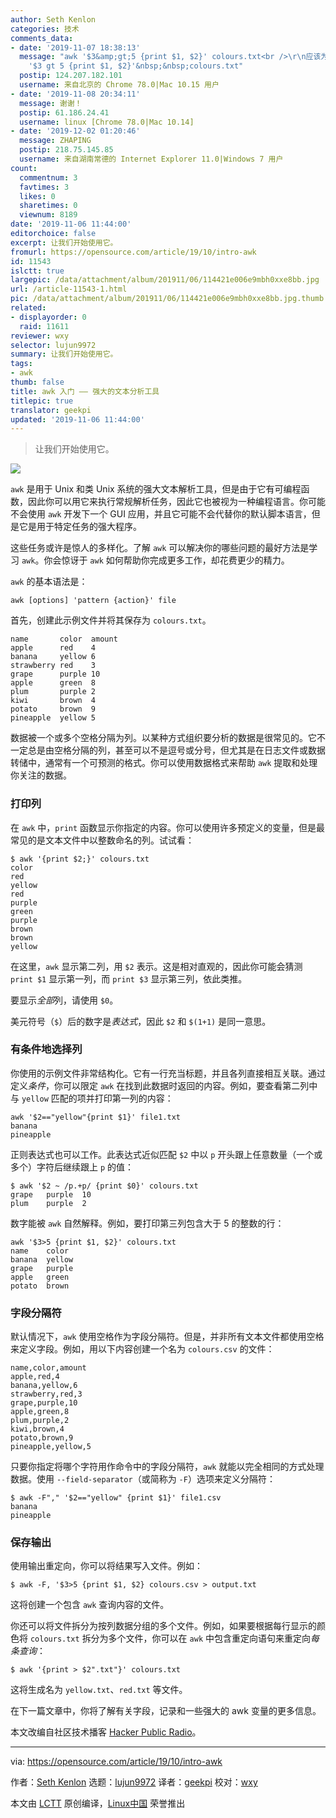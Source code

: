 ```yaml
---
author: Seth Kenlon
categories: 技术
comments_data:
- date: '2019-11-07 18:38:13'
  message: "awk '$3&amp;gt;5 {print $1, $2}' colours.txt<br />\r\n应该为<br />\r\nawk
    '$3 gt 5 {print $1, $2}'&nbsp;&nbsp;colours.txt"
  postip: 124.207.182.101
  username: 来自北京的 Chrome 78.0|Mac 10.15 用户
- date: '2019-11-08 20:34:11'
  message: 谢谢！
  postip: 61.186.24.41
  username: linux [Chrome 78.0|Mac 10.14]
- date: '2019-12-02 01:20:46'
  message: ZHAPING
  postip: 218.75.145.85
  username: 来自湖南常德的 Internet Explorer 11.0|Windows 7 用户
count:
  commentnum: 3
  favtimes: 3
  likes: 0
  sharetimes: 0
  viewnum: 8189
date: '2019-11-06 11:44:00'
editorchoice: false
excerpt: 让我们开始使用它。
fromurl: https://opensource.com/article/19/10/intro-awk
id: 11543
islctt: true
largepic: /data/attachment/album/201911/06/114421e006e9mbh0xxe8bb.jpg
url: /article-11543-1.html
pic: /data/attachment/album/201911/06/114421e006e9mbh0xxe8bb.jpg.thumb.jpg
related:
- displayorder: 0
  raid: 11611
reviewer: wxy
selector: lujun9972
summary: 让我们开始使用它。
tags:
- awk
thumb: false
title: awk 入门 —— 强大的文本分析工具
titlepic: true
translator: geekpi
updated: '2019-11-06 11:44:00'
---
```



> 
> 让我们开始使用它。
> 
> 
> 


![](/data/attachment/album/201911/06/114421e006e9mbh0xxe8bb.jpg)


`awk` 是用于 Unix 和类 Unix 系统的强大文本解析工具，但是由于它有可编程函数，因此你可以用它来执行常规解析任务，因此它也被视为一种编程语言。你可能不会使用 `awk` 开发下一个 GUI 应用，并且它可能不会代替你的默认脚本语言，但是它是用于特定任务的强大程序。


这些任务或许是惊人的多样化。了解 `awk` 可以解决你的哪些问题的最好方法是学习 `awk`。你会惊讶于 `awk` 如何帮助你完成更多工作，却花费更少的精力。


`awk` 的基本语法是：



```
awk [options] 'pattern {action}' file
```

首先，创建此示例文件并将其保存为 `colours.txt`。



```
name       color  amount
apple      red    4
banana     yellow 6
strawberry red    3
grape      purple 10
apple      green  8
plum       purple 2
kiwi       brown  4
potato     brown  9
pineapple  yellow 5
```

数据被一个或多个空格分隔为列。以某种方式组织要分析的数据是很常见的。它不一定总是由空格分隔的列，甚至可以不是逗号或分号，但尤其是在日志文件或数据转储中，通常有一个可预测的格式。你可以使用数据格式来帮助 `awk` 提取和处理你关注的数据。


### 打印列


在 `awk` 中，`print` 函数显示你指定的内容。你可以使用许多预定义的变量，但是最常见的是文本文件中以整数命名的列。试试看：



```
$ awk '{print $2;}' colours.txt
color
red
yellow
red
purple
green
purple
brown
brown
yellow
```

在这里，`awk` 显示第二列，用 `$2` 表示。这是相对直观的，因此你可能会猜测 `print $1` 显示第一列，而 `print $3` 显示第三列，依此类推。


要显示*全部*列，请使用 `$0`。


美元符号（`$`）后的数字是*表达式*，因此 `$2` 和 `$(1+1)` 是同一意思。


### 有条件地选择列


你使用的示例文件非常结构化。它有一行充当标题，并且各列直接相互关联。通过定义*条件*，你可以限定 `awk` 在找到此数据时返回的内容。例如，要查看第二列中与 `yellow` 匹配的项并打印第一列的内容：



```
awk '$2=="yellow"{print $1}' file1.txt
banana
pineapple
```

正则表达式也可以工作。此表达式近似匹配 `$2` 中以 `p` 开头跟上任意数量（一个或多个）字符后继续跟上 `p` 的值：



```
$ awk '$2 ~ /p.+p/ {print $0}' colours.txt
grape   purple  10
plum    purple  2
```

数字能被 `awk` 自然解释。例如，要打印第三列包含大于 5 的整数的行：



```
awk '$3>5 {print $1, $2}' colours.txt
name    color
banana  yellow
grape   purple
apple   green
potato  brown
```

### 字段分隔符


默认情况下，`awk` 使用空格作为字段分隔符。但是，并非所有文本文件都使用空格来定义字段。例如，用以下内容创建一个名为 `colours.csv` 的文件：



```
name,color,amount
apple,red,4
banana,yellow,6
strawberry,red,3
grape,purple,10
apple,green,8
plum,purple,2
kiwi,brown,4
potato,brown,9
pineapple,yellow,5
```

只要你指定将哪个字符用作命令中的字段分隔符，`awk` 就能以完全相同的方式处理数据。使用 `--field-separator`（或简称为 `-F`）选项来定义分隔符：



```
$ awk -F"," '$2=="yellow" {print $1}' file1.csv
banana
pineapple
```

### 保存输出


使用输出重定向，你可以将结果写入文件。例如：



```
$ awk -F, '$3>5 {print $1, $2} colours.csv > output.txt
```

这将创建一个包含 `awk` 查询内容的文件。


你还可以将文件拆分为按列数据分组的多个文件。例如，如果要根据每行显示的颜色将 `colours.txt` 拆分为多个文件，你可以在 `awk` 中包含重定向语句来重定向*每条查询*：



```
$ awk '{print > $2".txt"}' colours.txt
```

这将生成名为 `yellow.txt`、`red.txt` 等文件。


在下一篇文章中，你将了解有关字段，记录和一些强大的 awk 变量的更多信息。


本文改编自社区技术播客 [Hacker Public Radio](http://hackerpublicradio.org/eps.php?id=2114)。




---


via: <https://opensource.com/article/19/10/intro-awk>


作者：[Seth Kenlon](https://opensource.com/users/seth) 选题：[lujun9972](https://github.com/lujun9972) 译者：[geekpi](https://github.com/geekpi) 校对：[wxy](https://github.com/wxy)


本文由 [LCTT](https://github.com/LCTT/TranslateProject) 原创编译，[Linux中国](https://linux.cn/) 荣誉推出